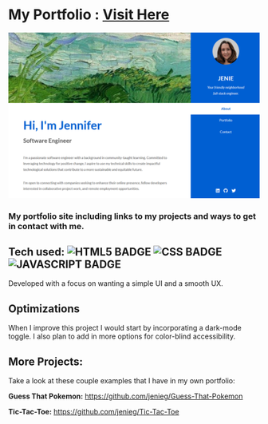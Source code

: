 # My Portfolio : [Visit Here](https://jenie.netlify.app/)

![Jenie | Software Engineer](/images/portfolio.png)

### My portfolio site including links to my projects and ways to get in contact with me.

## Tech used: ![HTML5 BADGE](https://img.shields.io/static/v1?label=|&message=HTML5&color=23555f&style=flat&logo=html5) ![CSS BADGE](https://img.shields.io/static/v1?label=|&message=CSS3&color=285f65&style=flat&logo=css3) ![JAVASCRIPT BADGE](https://img.shields.io/static/v1?label=|&message=JAVASCRIPT&color=3c7f5d&style=flat&logo=javascript)

Developed with a focus on wanting a simple UI and a smooth UX.

## Optimizations

When I improve this project I would start by incorporating a dark-mode toggle. I also plan to add in more options for color-blind accessibility.

## More Projects:

Take a look at these couple examples that I have in my own portfolio:

**Guess That Pokemon:** https://github.com/jenieg/Guess-That-Pokemon

**Tic-Tac-Toe:** https://github.com/jenieg/Tic-Tac-Toe
